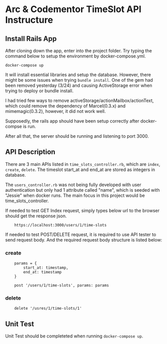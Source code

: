 # Arc & Codementor TimeSlot API Instructure


## Install Rails App
After cloning down the app, enter into the project folder.
Try typing the command below to setup the environment by docker-compose.yml.
```
docker-compose up
```
It will install essential libraries and setup the database.
However, there might be some issues when trying `bundle install`.
One of the gem had been removed yesterday (3/24) and causing ActiveStorage error when trying to deploy or bundle install.

I had tried few ways to remove activeStorage/actionMailbox/actionText, which could remove the dependency of Marcel(0.3.x) and mimemagic(0.3.2), however, it did not work well.

Supposedly, the rails app should have been setup correctly after docker-compse is run. 

After all that, the server should be running and listening to port 3000.


## API Description

There are 3 main APIs listed in `time_slots_controller.rb`, which are `index`, `create`, `delete`. The timeslot start_at and end_at are stored as integers in database.

The `users_controller.rb` was not being fully developed with user authentication but only had 1 attribute called "name", which is seeded with "Jessie" when docker runs. The main focus in this project would be time_slots_controller.

If needed to test GET Index request, simply types below url to the browser should get the response json.
```
    https://localhost:3000/users/1/time-slots
```
If needed to test POST/DELETE request, it is required to use API tester to send request body. And the required request body structure is listed below:
### create
```
    params = {
        start_at: timestamp,
        end_at: timestamp
    }
    
    post '/users/1/time-slots', params: params
```
### delete
```
    delete '/usres/1/time-slots/1'
```


## Unit Test

Unit Test should be completeted when running `docker-compose up`.
